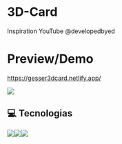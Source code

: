 # 3D-Card

Inspiration YouTube @developedbyed

# Preview/Demo

https://gesser3dcard.netlify.app/

<img src="https://i.imgur.com/aY7YAuk.png" />

## 💻 **Tecnologias**

<img src='https://img.shields.io/badge/HTML5-E34F26?style=for-the-badge&logo=html5&logoColor=white' /><img src='https://img.shields.io/badge/CSS3-1572B6?style=for-the-badge&logo=css3&logoColor=white' /><img src='https://img.shields.io/badge/JavaScript-F7DF1E?style=for-the-badge&logo=javascript&logoColor=black' />
